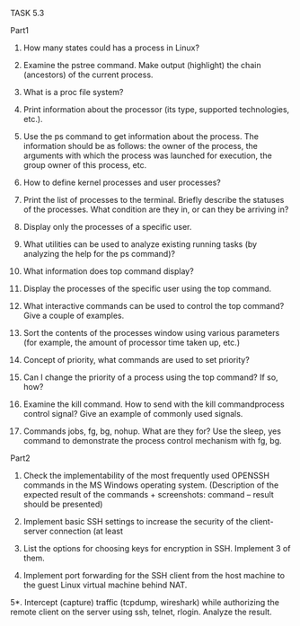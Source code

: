 TASK 5.3 

Part1

1. How many states could has a process in Linux?

2. Examine the pstree command. Make output (highlight) the chain (ancestors) of the current process.

3. What is a proc file system?

4. Print information about the processor (its type, supported technologies, etc.).

5. Use the ps command to get information about the process. The information should be as follows: the owner of the process, the arguments with which the process was launched for execution, the group owner of this process, etc. 

6. How to define kernel processes and user processes?

7. Print the list of processes to the terminal. Briefly describe the statuses of the processes. What condition are they in, or can they be arriving in?

8. Display only the processes of a specific user. 

9. What utilities can be used to analyze existing running tasks (by analyzing the help for the ps command)?

10. What information does top command display?

12. Display the processes of the specific user using the top command.

12. What interactive commands can be used to control the top command? Give a couple of examples.

13. Sort the contents of the processes window using various parameters (for example, the amount of processor time taken up, etc.)

14. Concept of priority, what commands are used to set priority?

15. Can I change the priority of a process using the top command? If so, how?

16. Examine the kill command. How to send with the kill commandprocess control signal? Give an example of commonly used signals.

17. Commands jobs, fg, bg, nohup. What are they for? Use the sleep, yes command to demonstrate the process control mechanism with fg, bg.

Part2

1. Check the implementability of the most frequently used OPENSSH commands in the MS Windows operating system. (Description of the expected result of the commands + screenshots: command – result should be presented)

2. Implement basic SSH settings to increase the security of the client-server connection (at least 

3. List the options for choosing keys for encryption in SSH. Implement 3 of them.

4. Implement port forwarding for the SSH client from the host machine to the guest Linux virtual machine behind NAT.

5*. Intercept (capture) traffic (tcpdump, wireshark) while authorizing the remote client on the server using ssh, telnet, rlogin. Analyze the result. 
